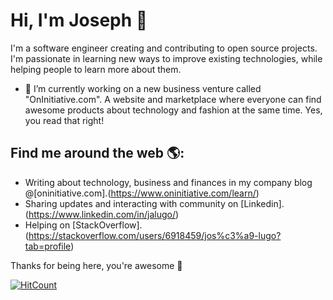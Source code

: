 # Hi, I'm Joseph 👋

I'm a software engineer creating and contributing to open source projects. I'm passionate in learning new ways to improve existing technologies, while helping people to learn more about them.

- 🔭 I’m currently working on a new business venture called "OnInitiative.com". A website and marketplace where everyone can find awesome products about technology and fashion at the same time. Yes, you read that right!

## Find me around the web 🌎:

- Writing about technology, business and finances in my company blog @[oninitiative.com].(https://www.oninitiative.com/learn/)
- Sharing updates and interacting with community on [Linkedin].(https://www.linkedin.com/in/jalugo/) 
- Helping on [StackOverflow].(https://stackoverflow.com/users/6918459/jos%c3%a9-lugo?tab=profile)

Thanks for being here, you're awesome 🙌

[![HitCount](http://hits.dwyl.com/jlugogarcia/jlugogarcia.svg)](http://hits.dwyl.com/jlugogarcia/jlugogarcia)
